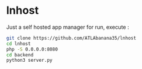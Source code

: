 # lnhost
Just a self hosted app manager
for run, execute : 

```bash
git clone https://github.com/ATLAbanana35/lnhost
cd lnhost
php -S 0.0.0.0:8080
cd backend
python3 server.py
```
